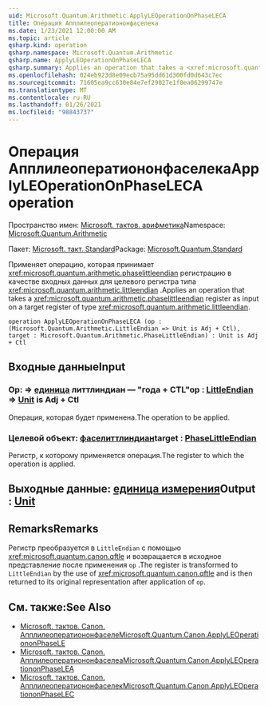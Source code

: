 ```yaml
---
uid: Microsoft.Quantum.Arithmetic.ApplyLEOperationOnPhaseLECA
title: Операция Апплилеоператиононфаселека
ms.date: 1/23/2021 12:00:00 AM
ms.topic: article
qsharp.kind: operation
qsharp.namespace: Microsoft.Quantum.Arithmetic
qsharp.name: ApplyLEOperationOnPhaseLECA
qsharp.summary: Applies an operation that takes a <xref:microsoft.quantum.arithmetic.phaselittleendian> register as input on a target register of type <xref:microsoft.quantum.arithmetic.littleendian>.
ms.openlocfilehash: 024eb923d8e09ecb75a95dd61d300fd0d643c7ec
ms.sourcegitcommit: 71605ea9cc630e84e7ef29027e1f0ea06299747e
ms.translationtype: MT
ms.contentlocale: ru-RU
ms.lasthandoff: 01/26/2021
ms.locfileid: "98843737"
---
```

# <a name="applyleoperationonphaseleca-operation"></a><span data-ttu-id="e57c1-102">Операция Апплилеоператиононфаселека</span><span class="sxs-lookup"><span data-stu-id="e57c1-102">ApplyLEOperationOnPhaseLECA operation</span></span>

<span data-ttu-id="e57c1-103">Пространство имен: [Microsoft. тактов. арифметика](xref:Microsoft.Quantum.Arithmetic)</span><span class="sxs-lookup"><span data-stu-id="e57c1-103">Namespace: [Microsoft.Quantum.Arithmetic](xref:Microsoft.Quantum.Arithmetic)</span></span>

<span data-ttu-id="e57c1-104">Пакет: [Microsoft. такт. Standard](https://nuget.org/packages/Microsoft.Quantum.Standard)</span><span class="sxs-lookup"><span data-stu-id="e57c1-104">Package: [Microsoft.Quantum.Standard](https://nuget.org/packages/Microsoft.Quantum.Standard)</span></span>


<span data-ttu-id="e57c1-105">Применяет операцию, которая принимает <xref:microsoft.quantum.arithmetic.phaselittleendian> регистрацию в качестве входных данных для целевого регистра типа <xref:microsoft.quantum.arithmetic.littleendian> .</span><span class="sxs-lookup"><span data-stu-id="e57c1-105">Applies an operation that takes a <xref:microsoft.quantum.arithmetic.phaselittleendian> register as input on a target register of type <xref:microsoft.quantum.arithmetic.littleendian>.</span></span>

```qsharp
operation ApplyLEOperationOnPhaseLECA (op : (Microsoft.Quantum.Arithmetic.LittleEndian => Unit is Adj + Ctl), target : Microsoft.Quantum.Arithmetic.PhaseLittleEndian) : Unit is Adj + Ctl
```


## <a name="input"></a><span data-ttu-id="e57c1-106">Входные данные</span><span class="sxs-lookup"><span data-stu-id="e57c1-106">Input</span></span>

### <a name="op--littleendian--unit--is-adj--ctl"></a><span data-ttu-id="e57c1-107">Op: [](xref:Microsoft.Quantum.Arithmetic.LittleEndian) => [единица](xref:microsoft.quantum.lang-ref.unit) литтлиндиан — "года + CTL"</span><span class="sxs-lookup"><span data-stu-id="e57c1-107">op : [LittleEndian](xref:Microsoft.Quantum.Arithmetic.LittleEndian) => [Unit](xref:microsoft.quantum.lang-ref.unit)  is Adj + Ctl</span></span>

<span data-ttu-id="e57c1-108">Операция, которая будет применена.</span><span class="sxs-lookup"><span data-stu-id="e57c1-108">The operation to be applied.</span></span>


### <a name="target--phaselittleendian"></a><span data-ttu-id="e57c1-109">Целевой объект: [фаселиттлиндиан](xref:Microsoft.Quantum.Arithmetic.PhaseLittleEndian)</span><span class="sxs-lookup"><span data-stu-id="e57c1-109">target : [PhaseLittleEndian](xref:Microsoft.Quantum.Arithmetic.PhaseLittleEndian)</span></span>

<span data-ttu-id="e57c1-110">Регистр, к которому применяется операция.</span><span class="sxs-lookup"><span data-stu-id="e57c1-110">The register to which the operation is applied.</span></span>



## <a name="output--unit"></a><span data-ttu-id="e57c1-111">Выходные данные: [единица измерения](xref:microsoft.quantum.lang-ref.unit)</span><span class="sxs-lookup"><span data-stu-id="e57c1-111">Output : [Unit](xref:microsoft.quantum.lang-ref.unit)</span></span>



## <a name="remarks"></a><span data-ttu-id="e57c1-112">Remarks</span><span class="sxs-lookup"><span data-stu-id="e57c1-112">Remarks</span></span>

<span data-ttu-id="e57c1-113">Регистр преобразуется в `LittleEndian` с помощью <xref:microsoft.quantum.canon.qftle> и возвращается в исходное представление после применения `op` .</span><span class="sxs-lookup"><span data-stu-id="e57c1-113">The register is transformed to `LittleEndian` by the use of <xref:microsoft.quantum.canon.qftle> and is then returned to its original representation after application of `op`.</span></span>

## <a name="see-also"></a><span data-ttu-id="e57c1-114">См. также:</span><span class="sxs-lookup"><span data-stu-id="e57c1-114">See Also</span></span>

- [<span data-ttu-id="e57c1-115">Microsoft. тактов. Canon. Апплилеоператиононфаселе</span><span class="sxs-lookup"><span data-stu-id="e57c1-115">Microsoft.Quantum.Canon.ApplyLEOperationonPhaseLE</span></span>](xref:Microsoft.Quantum.Canon.ApplyLEOperationonPhaseLE)
- [<span data-ttu-id="e57c1-116">Microsoft. тактов. Canon. Апплилеоператиононфаселеа</span><span class="sxs-lookup"><span data-stu-id="e57c1-116">Microsoft.Quantum.Canon.ApplyLEOperationonPhaseLEA</span></span>](xref:Microsoft.Quantum.Canon.ApplyLEOperationonPhaseLEA)
- [<span data-ttu-id="e57c1-117">Microsoft. тактов. Canon. Апплилеоператиононфаселек</span><span class="sxs-lookup"><span data-stu-id="e57c1-117">Microsoft.Quantum.Canon.ApplyLEOperationonPhaseLEC</span></span>](xref:Microsoft.Quantum.Canon.ApplyLEOperationonPhaseLEC)